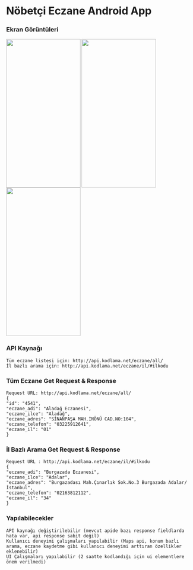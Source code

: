 # Nöbetçi Eczane Android App


### Ekran Görüntüleri

<img align="left" width="200px" height="400px" src="https://kuzeyapi.com/Ideav/download/ss%20%282%29.jpg"/>
<img align="left" width="200px" height="400px" src="https://kuzeyapi.com/Ideav/download/ss%20%283%29.jpg"/>
<img width="200px" height="400px" src="https://kuzeyapi.com/Ideav/download/ss%20%284%29.jpg"/>



### API Kaynağı

```
Tüm eczane listesi için: http://api.kodlama.net/eczane/all/
İl bazlı arama için: http://api.kodlama.net/eczane/il/#ilkodu
```

### Tüm Eczane Get Request & Response
```
Request URL: http://api.kodlama.net/eczane/all/
{
"id": "4541",
"eczane_adi": "Aladağ Eczanesi",
"eczane_ilce": "Aladağ",
"eczane_adres": "SİNANPAŞA MAH.İNÖNÜ CAD.NO:104",
"eczane_telefon": "03225912641",
"eczane_il": "01"
}
```

### İl Bazlı Arama Get Request & Response
```
Request URL : http://api.kodlama.net/eczane/il/#ilkodu
{
"eczane_adi": "Burgazada Eczanesi",
"eczane_ilce": "Adalar",
"eczane_adres": "Burgazadası Mah.Çınarlık Sok.No.3 Burgazada Adalar/İstanbul",
"eczane_telefon": "02163812112",
"eczane_il": "34"
}
```


### Yapılabilecekler
```
API kaynağı değiştirilebilir (mevcut apide bazı response fieldlarda hata var, api response sabit değil)
Kullanıcı deneyimi çalışmaları yapılabilir (Maps api, konum bazlı arama, eczane kaydetme gibi kullanıcı deneyimi arttıran özellikler eklenebilir)
UI Çalışmaları yapılabilir (2 saatte kodlandığı için ui elementlere önem verilmedi)
```

